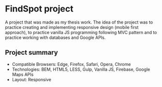 # FindSpot project

A project that was made as my thesis work. The idea of the project was to practice creating and implementing responsive design (mobile first approach), to practice vanilla JS programming following MVC pattern and to practice working with databases and Google APIs.

## Project summary
* Compatible Browsers: Edge, Firefox, Safari, Opera, Chrome
* Technologies: BEM, HTML5, LESS, Gulp, Vanilla JS, Firebase, Google Maps APIs
* Layout: Responsive
